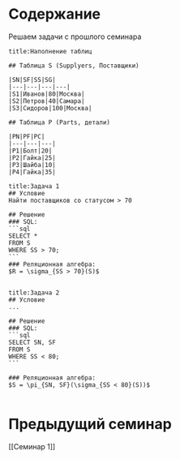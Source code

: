 # Содержание
Решаем задачи с прошлого семинара

```ad-info
title:Наполнение таблиц

## Таблица S (Supplyers, Поставщики)

|SN|SF|SS|SG|
|---|---|---|---|
|S1|Иванов|80|Москва|
|S2|Петров|40|Самара|
|S3|Сидоров|100|Москва|

## Таблица P (Parts, детали)

|PN|PF|PC|
|---|---|---|
|P1|Болт|20|
|P2|Гайка|25|
|P3|Шайба|10|
|P4|Гайка|35|

```

````ad-info
title:Задача 1
## Условие
Найти поставщиков со статусом > 70

## Решение
### SQL:
```sql
SELECT *
FROM S
WHERE SS > 70;
```
### Реляционная алгебра:
$R = \sigma_{SS > 70}(S)$


````

````ad-info
title:Задача 2
## Условие
...

## Решение
### SQL:
```sql
SELECT SN, SF
FROM S
WHERE SS < 80;
```

### Реляционная алгебра:
$S = \pi_{SN, SF}(\sigma_{SS < 80}(S))$


````






# Предыдущий семинар
[[Семинар 1]]
